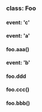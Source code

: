 ### class: Foo

#### event: 'c'

#### event: 'a'

#### foo.aaa()

#### event: 'b'

#### foo.ddd

#### foo.ccc()

#### foo.bbb()
